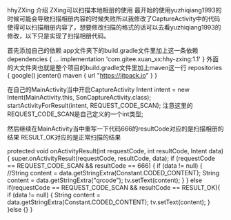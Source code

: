 hhyZXing
介绍
ZXing可以扫描本地相册的使用 最开始的使用yuzhiqiang1993的时候可能会导致扫描相册内容的时候失败所以我修改了CaptureActivity中的代码 使得可以扫描相册内容了，想要修改扫描的格式的话可以去看yuzhiqiang1993的修改，以下只是实现了扫描相册代码。

首先添加自己的依赖 app文件夹下的build.gradle文件里加上这一条依赖 dependencies { ... implementation 'com.gitee.xuan_xx:hhy-zxing:1.1' } 外面的大文件夹也就是整个项目的build.gradle文件里加上maven这一行 repositories { google() jcenter() maven { url "https://jitpack.io" } }

在自己的MainActivity当中开启CaptureActivity Intent intent = new Intent(MainActivity.this, SonCaptureActivity.class); startActivityForResult(intent, REQUEST_CODE_SCAN); 注意这里的REQUEST_CODE_SCAN是自己定义的一个int类型;

然后继续在MainActivity当中重写一下代码666的resultCode对应的是扫描相册的结果 RESULT_OK对应的是正常扫描的结果

protected void onActivityResult(int requestCode, int resultCode, Intent data) { super.onActivityResult(requestCode, resultCode, data); if (requestCode == REQUEST_CODE_SCAN && resultCode == 666) { if (data != null) { //String content = data.getStringExtra(Constant.CODED_CONTENT); String content = data.getStringExtra("qrcode"); tv.setText(content); } } else if(requestCode == REQUEST_CODE_SCAN && resultCode == RESULT_OK){ if (data != null) { String content = data.getStringExtra(Constant.CODED_CONTENT); tv.setText(content); } }else {} }
